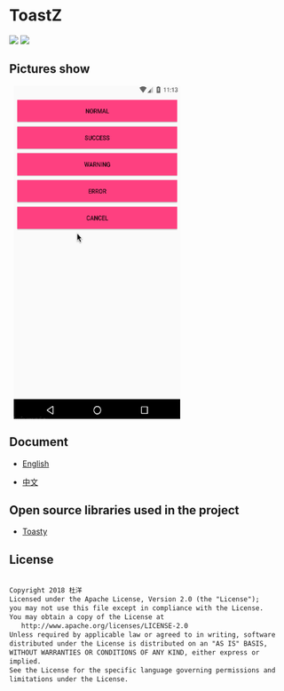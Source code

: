 # ToastZ

[![](https://jitpack.io/v/duyangs/ToastZ.svg)](https://jitpack.io/#duyangs/ToastZ)
[![](https://img.shields.io/badge/About%20Me-%E6%9D%9C%E6%B4%8B-lightgrey.svg)](https://www.ximimax.cn/)


<h2>Pictures show</h2>
<div >   

<img src="image/ToastZ.gif" width = "300" height = "600" alt="ToastUtil" align=center />

</div>

<h2>Document</h2>

- [English](https://github.com/duyangs/ToastZ/wiki/English-document)

- [中文](https://github.com/duyangs/ToastZ/wiki/%E4%B8%AD%E6%96%87%E6%96%87%E6%A1%A3)

<h2>Open source libraries used in the project</h2>

- [Toasty](https://github.com/GrenderG/Toasty)

<h2>License</h2>
<pre><code>
Copyright 2018 杜洋
Licensed under the Apache License, Version 2.0 (the "License");
you may not use this file except in compliance with the License.
You may obtain a copy of the License at
   http://www.apache.org/licenses/LICENSE-2.0
Unless required by applicable law or agreed to in writing, software
distributed under the License is distributed on an "AS IS" BASIS,
WITHOUT WARRANTIES OR CONDITIONS OF ANY KIND, either express or implied.
See the License for the specific language governing permissions and
limitations under the License.
<pre><code>